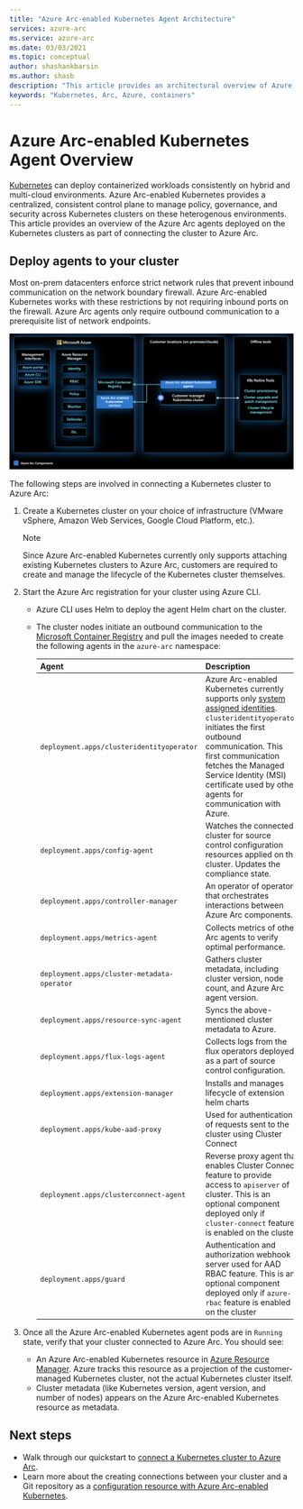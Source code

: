 ```yaml
---
title: "Azure Arc-enabled Kubernetes Agent Architecture"
services: azure-arc
ms.service: azure-arc
ms.date: 03/03/2021
ms.topic: conceptual
author: shashankbarsin
ms.author: shasb
description: "This article provides an architectural overview of Azure Arc-enabled Kubernetes agents"
keywords: "Kubernetes, Arc, Azure, containers"
---
```


# Azure Arc-enabled Kubernetes Agent Overview

[Kubernetes](https://kubernetes.io/) can deploy containerized workloads consistently on hybrid and multi-cloud environments. Azure Arc-enabled Kubernetes provides a centralized, consistent control plane to manage policy, governance, and security across Kubernetes clusters on these heterogenous environments. This article provides an overview of the Azure Arc agents deployed on the Kubernetes clusters as part of connecting the cluster to Azure Arc.

## Deploy agents to your cluster

Most on-prem datacenters enforce strict network rules that prevent inbound communication on the network boundary firewall. Azure Arc-enabled Kubernetes works with these restrictions by not requiring inbound ports on the firewall. Azure Arc agents only require outbound communication to a prerequisite list of network endpoints.

![Architectural overview](./media/architectural-overview.png)

The following steps are involved in connecting a Kubernetes cluster to Azure Arc:

1. Create a Kubernetes cluster on your choice of infrastructure (VMware vSphere, Amazon Web Services, Google Cloud Platform, etc.). 

    > [!NOTE]
    > Since Azure Arc-enabled Kubernetes currently only supports attaching existing Kubernetes clusters to Azure Arc, customers are required to create and manage the lifecycle of the Kubernetes cluster themselves.  

1. Start the Azure Arc registration for your cluster using Azure CLI.
    * Azure CLI uses Helm to deploy the agent Helm chart on the cluster.
    * The cluster nodes initiate an outbound communication to the [Microsoft Container Registry](https://github.com/microsoft/containerregistry) and pull the images needed to create the following agents in the `azure-arc` namespace:

        | Agent | Description |
        | ----- | ----------- |
        | `deployment.apps/clusteridentityoperator` | Azure Arc-enabled Kubernetes currently supports only [system assigned identities](../../active-directory/managed-identities-azure-resources/overview.md). `clusteridentityoperator` initiates the first outbound communication. This first communication fetches the Managed Service Identity (MSI) certificate used by other agents for communication with Azure. |
        | `deployment.apps/config-agent` | Watches the connected cluster for source control configuration resources applied on the cluster. Updates the compliance state. |
        | `deployment.apps/controller-manager` | An operator of operators that orchestrates interactions between Azure Arc components. |    
        | `deployment.apps/metrics-agent` | Collects metrics of other Arc agents to verify optimal performance. |
        | `deployment.apps/cluster-metadata-operator` | Gathers cluster metadata, including cluster version, node count, and Azure Arc agent version. |
        | `deployment.apps/resource-sync-agent` | Syncs the above-mentioned cluster metadata to Azure. |
        | `deployment.apps/flux-logs-agent` | Collects logs from the flux operators deployed as a part of source control configuration. |
        | `deployment.apps/extension-manager` | Installs and manages lifecycle of extension helm charts |
        | `deployment.apps/kube-aad-proxy` | Used for authentication of requests sent to the cluster using Cluster Connect |
        | `deployment.apps/clusterconnect-agent` | Reverse proxy agent that enables Cluster Connect feature to provide access to `apiserver` of cluster. This is an optional component deployed only if `cluster-connect` feature is enabled on the cluster   |
        | `deployment.apps/guard` | Authentication and authorization webhook server used for AAD RBAC feature. This is an optional component deployed only if `azure-rbac` feature is enabled on the cluster   |

1. Once all the Azure Arc-enabled Kubernetes agent pods are in `Running` state, verify that your cluster connected to Azure Arc. You should see:
    * An Azure Arc-enabled Kubernetes resource in [Azure Resource Manager](../../azure-resource-manager/management/overview.md). Azure tracks this resource as a projection of the customer-managed Kubernetes cluster, not the actual Kubernetes cluster itself.
    * Cluster metadata (like Kubernetes version, agent version, and number of nodes) appears on the Azure Arc-enabled Kubernetes resource as metadata.

## Next steps

* Walk through our quickstart to [connect a Kubernetes cluster to Azure Arc](./quickstart-connect-cluster.md).
* Learn more about the creating connections between your cluster and a Git repository as a [configuration resource with Azure Arc-enabled Kubernetes](./conceptual-configurations.md).
